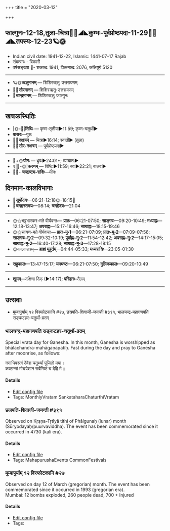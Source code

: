 +++
title = "2020-03-12"

+++
## फाल्गुनः-12-18,तुला-चित्रा🌛🌌◢◣कुम्भः-पूर्वप्रोष्ठपदा-11-29🌌🌞◢◣तपस्यः-12-23🪐🌞
- Indian civil date: 1941-12-22, Islamic: 1441-07-17 Rajab
- संवत्सरः - विकारी
- वर्षसङ्ख्या 🌛- शकाब्दः 1941, विक्रमाब्दः 2076, कलियुगे 5120
___________________
- 🪐🌞**ऋतुमानम्** — शिशिरऋतुः उत्तरायणम्
- 🌌🌞**सौरमानम्** — शिशिरऋतुः उत्तरायणम्
- 🌛**चान्द्रमानम्** — शिशिरऋतुः फाल्गुनः
___________________


## खचक्रस्थितिः
- |🌞-🌛|**तिथिः** — कृष्ण-तृतीया►11:59; कृष्ण-चतुर्थी►  
- **वासरः**—गुरुः  
- 🌌🌛**नक्षत्रम्** — चित्रा►16:14; स्वाती► (तुला)  
- 🌌🌞**सौर-नक्षत्रम्** — पूर्वप्रोष्ठपदा►  
___________________
- 🌛+🌞**योगः** — ध्रुवः►24:01*; व्याघातः►  
- २|🌛-🌞|**करणम्** — विष्टिः►11:59; बवः►22:21; बालवः►  
- 🌌🌛- **चन्द्राष्टम-राशिः**—मीनः  


## दिनमान-कालविभागाः
- 🌅**सूर्योदयः**—06:21-12:18🌞️-18:15🌇  
- 🌛**चन्द्रास्तमयः**—08:14; **चन्द्रोदयः**—21:04  
___________________
- 🌞⚝भट्टभास्कर-मते वीर्यवन्तः— **प्रातः**—06:21-07:50; **साङ्गवः**—09:20-10:49; **मध्याह्नः**—12:18-13:47; **अपराह्णः**—15:17-16:46; **सायाह्नः**—18:15-19:46  
- 🌞⚝सायण-मते वीर्यवन्तः— **प्रातः-मु॰1**—06:21-07:09; **प्रातः-मु॰2**—07:09-07:56; **साङ्गवः-मु॰2**—09:32-10:19; **पूर्वाह्णः-मु॰2**—11:54-12:42; **अपराह्णः-मु॰2**—14:17-15:05; **सायाह्नः-मु॰2**—16:40-17:28; **सायाह्नः-मु॰3**—17:28-18:15  
- 🌞कालान्तरम्— **ब्राह्मं मुहूर्तम्**—04:44-05:33; **मध्यरात्रिः**—23:05-01:30  
___________________
- **राहुकालः**—13:47-15:17; **यमघण्टः**—06:21-07:50; **गुलिककालः**—09:20-10:49  
___________________
- **शूलम्**—दक्षिणा दिक् (►14:17); **परिहारः**–तैलम्  
___________________

## उत्सवाः
- मुम्बापुर्याम् १२ विस्फोटकानि #२७, छत्रपति-शिवाजी-जयन्ती #३९१, भालचन्द्र-महागणपति सङ्कटहर-चतुर्थी-व्रतम्
### भालचन्द्र-महागणपति सङ्कटहर-चतुर्थी-व्रतम्

Special vrata day for Ganesha. In this month, Ganesha is worshipped as bhālachandra-mahāgaṇapatiḥ. Fast during the day and pray to Ganesha after moonrise, as follows:

गणाधिपस्त्वं देवेश चतुर्थ्यां पूजितो मया।  
कष्टान्मां मोचयेशान सर्वमिष्टं च देहि मे॥



#### Details
- [Edit config file](https://github.com/jyotisham/adyatithi/tree/master/devatA/gaNapati/description_only/bhAlacandra-mahAgaNapati%20saGkaTahara-caturthI-vratam.toml)
- Tags: MonthlyVratam SankataharaChaturthiVratam


### छत्रपति-शिवाजी-जयन्ती #३९१

Observed on Kṛṣṇa-Tṛtīyā tithi of Phālgunaḥ (lunar) month (Sūryodayaḥ/puurvaviddha). The event has been commemorated since it occurred in 4730 (kali era).  


#### Details
- [Edit config file](https://github.com/jyotisham/adyatithi/tree/master/mahApuruSha/xatra/lunar_month/tithi/12/18/chatrapati-zivAjI~jayantI.toml)
- Tags: MahapurushaEvents CommonFestivals


### मुम्बापुर्याम् १२ विस्फोटकानि #२७

Observed on day 12 of March (gregorian) month. The event has been commemorated since it occurred in 1993 (gregorian era).  
Mumbai: 12 bombs exploded, 260 people dead, 700 + Injured

#### Details
- [Edit config file](https://github.com/jyotisham/adyatithi/tree/master/mahApuruSha/xatra-later/gregorian/day/03/12/mumbApuryAm_12_visphoTakAni.toml)
- Tags: 


